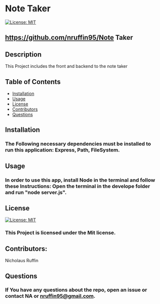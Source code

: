 
  # Note Taker

  [![License: MIT](https://img.shields.io/badge/License-MIT-yellow.svg)](https://opensource.org/licenses/MIT)

  ## https://github.com/nruffin95/Note Taker

  ## Description

  This Project includes the front and backend to the note taker
  ## Table of Contents

  * [Installation](#installation)
  * [Usage](#usage)
  * [License](#license)
  * [Contributors](#Contributors)
  * [Questions](#questions)

  ## Installation

  ### The Following necessary dependencies must be installed to run this application: Express, Path, FileSystem.
  
  ## Usage

  ### In order to use this app, install Node in the terminal and follow these Instructions: Open the terminal in the develope folder and run "node server.js".
  
  ## License

  [![License: MIT](https://img.shields.io/badge/License-MIT-yellow.svg)](https://opensource.org/licenses/MIT)
  
  ### This Project is licensed under the Mit license.
  
  ## Contributors: 
  
  Nicholaus Ruffin
  
  ## Questions
  
  ### If You have any questions about the repo, open an issue or contact NA or nruffin95@gmail.com.
